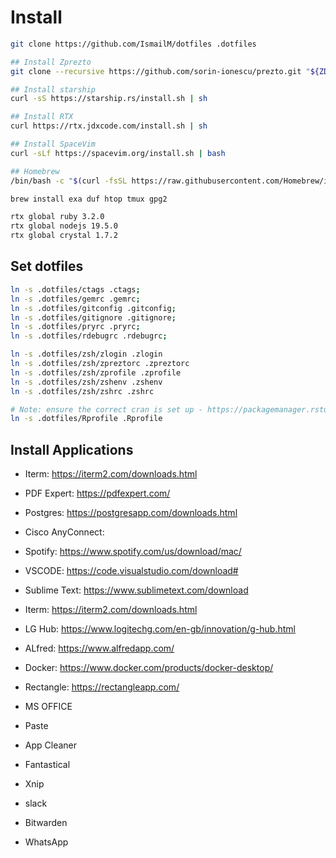 # Install

```bash
git clone https://github.com/IsmailM/dotfiles .dotfiles

## Install Zprezto
git clone --recursive https://github.com/sorin-ionescu/prezto.git "${ZDOTDIR:-$HOME}/.zprezto"

## Install starship
curl -sS https://starship.rs/install.sh | sh

## Install RTX
curl https://rtx.jdxcode.com/install.sh | sh

## Install SpaceVim
curl -sLf https://spacevim.org/install.sh | bash

## Homebrew
/bin/bash -c "$(curl -fsSL https://raw.githubusercontent.com/Homebrew/install/HEAD/install.sh)"

brew install exa duf htop tmux gpg2 

rtx global ruby 3.2.0
rtx global nodejs 19.5.0
rtx global crystal 1.7.2

```

## Set dotfiles

```bash
ln -s .dotfiles/ctags .ctags;
ln -s .dotfiles/gemrc .gemrc;
ln -s .dotfiles/gitconfig .gitconfig;
ln -s .dotfiles/gitignore .gitignore;
ln -s .dotfiles/pryrc .pryrc;
ln -s .dotfiles/rdebugrc .rdebugrc;

ln -s .dotfiles/zsh/zlogin .zlogin
ln -s .dotfiles/zsh/zpreztorc .zpreztorc
ln -s .dotfiles/zsh/zprofile .zprofile
ln -s .dotfiles/zsh/zshenv .zshenv
ln -s .dotfiles/zsh/zshrc .zshrc

# Note: ensure the correct cran is set up - https://packagemanager.rstudio.com/client/#/repos/2/overview
ln -s .dotfiles/Rprofile .Rprofile
```


## Install Applications

* Iterm: https://iterm2.com/downloads.html
* PDF Expert: https://pdfexpert.com/
* Postgres: https://postgresapp.com/downloads.html
* Cisco AnyConnect: 
* Spotify: https://www.spotify.com/us/download/mac/
* VSCODE: https://code.visualstudio.com/download#
* Sublime Text: https://www.sublimetext.com/download
* Iterm: https://iterm2.com/downloads.html
* LG Hub: https://www.logitechg.com/en-gb/innovation/g-hub.html
* ALfred: https://www.alfredapp.com/
* Docker: https://www.docker.com/products/docker-desktop/
* Rectangle: https://rectangleapp.com/
* MS OFFICE

* Paste
* App Cleaner
* Fantastical
* Xnip
* slack
* Bitwarden
* WhatsApp



